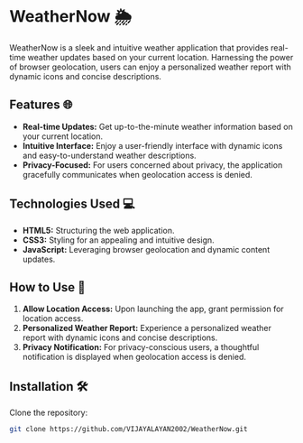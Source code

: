 # WeatherNow 🌦️

WeatherNow is a sleek and intuitive weather application that provides real-time weather updates based on your current location. Harnessing the power of browser geolocation, users can enjoy a personalized weather report with dynamic icons and concise descriptions.

## Features 🌐

- **Real-time Updates:** Get up-to-the-minute weather information based on your current location.
- **Intuitive Interface:** Enjoy a user-friendly interface with dynamic icons and easy-to-understand weather descriptions.
- **Privacy-Focused:** For users concerned about privacy, the application gracefully communicates when geolocation access is denied.

## Technologies Used 💻

- **HTML5:** Structuring the web application.
- **CSS3:** Styling for an appealing and intuitive design.
- **JavaScript:** Leveraging browser geolocation and dynamic content updates.

## How to Use 🚀

1. **Allow Location Access:** Upon launching the app, grant permission for location access.
2. **Personalized Weather Report:** Experience a personalized weather report with dynamic icons and concise descriptions.
3. **Privacy Notification:** For privacy-conscious users, a thoughtful notification is displayed when geolocation access is denied.

## Installation 🛠️

Clone the repository:

```bash
git clone https://github.com/VIJAYALAYAN2002/WeatherNow.git

